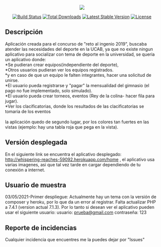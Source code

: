 <p align="center"><img src="https://laravel.com/assets/img/components/logo-laravel.svg"></p>

<p align="center">
<a href="https://travis-ci.org/laravel/framework"><img src="https://travis-ci.org/laravel/framework.svg" alt="Build Status"></a>
<a href="https://packagist.org/packages/laravel/framework"><img src="https://poser.pugx.org/laravel/framework/d/total.svg" alt="Total Downloads"></a>
<a href="https://packagist.org/packages/laravel/framework"><img src="https://poser.pugx.org/laravel/framework/v/stable.svg" alt="Latest Stable Version"></a>
<a href="https://packagist.org/packages/laravel/framework"><img src="https://poser.pugx.org/laravel/framework/license.svg" alt="License"></a>
</p>

## Descripción

Aplicación creada para el concurso de "reto al ingenio 2019", buscaba atender las necesidades del deporte en la UCAB,
ya que no existe ningun aplicativo para socializar con tema de deporte en la universidad, se queria un aplicativo donde:<br>
    *Se pudieran crear equipos(independiente del deporte), <br>
    *Otros usuarios pudieran ver los equipos registrados. <br>
    *y en caso de que un equipo le falten integrantes, hacer una solicitud de unirse.<br>
    *El usuario pueda registrarse y "pagar" la mensualidad del gimnasio (el pago no fue implementado, solo simulado).<br>
    *El usuario pueda crear torneos, eventos (Rey de la colina- hacer fila para jugar).<br>
    *Ver los clacificatorias, donde los resultados de las clacificatorias se tomaria de los eventos
<br>
<br>
la aplicación quedo de segundo lugar, por los colores tan fuertes en las vistas 
(ejemplo: hay una tabla roja que pega en la vista).

## Versión desplegada

En el siguiente link se encuentra el aplicativo desplegado: http://whispering-reaches-59092.herokuapp.com/home , el aplicativo usa varias imagenes, asi que tal vez tarde en cargar dependiendo de tu conexión a internet.

## Usuario de muestra

03/05/2021-Primer despliegue: Actualmente hay un tema con la versión de composer y heroku, por lo que da un error al registrar. Falta actualizar PHP a 7.4.1 (version actual 7.1.3).
    Por lo tanto si desean ver el aplicativo pueden usar el siguiente usuario:
    usuario: prueba@gmail.com
    contraseña: 123
    
## Reporte de incidencias

Cualquier incidencia que encuentres me la puedes dejar por "Issues"

